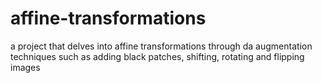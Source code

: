 # affine-transformations
a project that delves into affine transformations through da augmentation techniques such as adding black patches, shifting, rotating and flipping images
